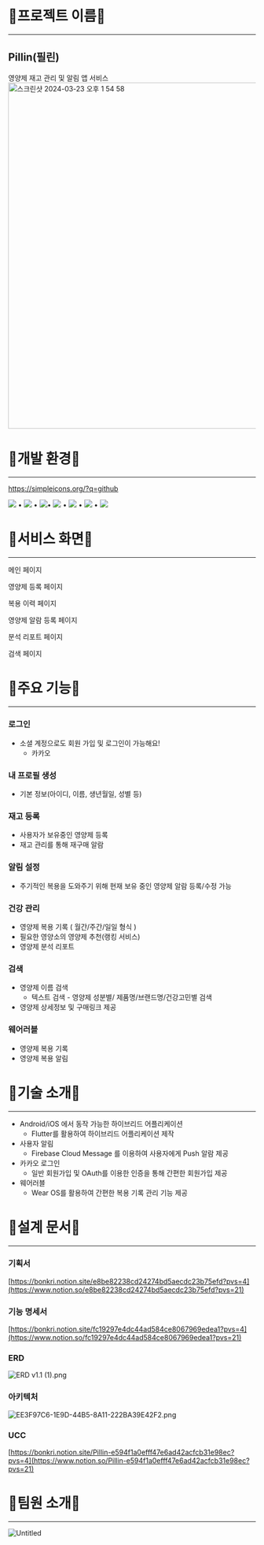 # 💊프로젝트 이름💊

---

## Pillin(필린)

영양제 재고 관리 및 알림 앱 서비스
<img width="703" alt="스크린샷 2024-03-23 오후 1 54 58" src="https://github.com/oilater/Pillin-project/assets/115062965/b5d689d8-ca59-4fdf-86fd-9a2f57c3fb75">


# 💊개발 환경💊

---

https://simpleicons.org/?q=github

<img src="https://img.shields.io/badge/Gitlab-FC6D26?style=flat-square&logo=GitLab&logoColor=white"/> • <img src="https://img.shields.io/badge/SpringBoot-6DB23F?style=flat-square&logo=SpringBoot&logoColor=white"/> • <img src="https://img.shields.io/badge/MariaDB-003545?style=flat-square&logo=MariaDB&logoColor=white"/>• <img src="https://img.shields.io/badge/Flutter-02569B?style=flat-square&logo=Flutter&logoColor=white"/> • <img src="https://img.shields.io/badge/Kotlin-7F52FF?style=flat-square&logo=Kotlin&logoColor=white"/> • <img src="https://img.shields.io/badge/WearOS-4285F4?style=flat-square&logo=WearOS&logoColor=white"/> • <img src="https://img.shields.io/badge/AndroidStudio-3DDC84?style=flat-square&logo=AndroidStudio&logoColor=white"/>

# 💊서비스 화면💊

---

메인 페이지

영양제 등록 페이지

복용 이력 페이지

영양제 알람 등록 페이지

분석 리포트 페이지

검색 페이지

# 💊주요 기능💊

---

### 로그인

- 소셜 계정으로도 회원 가입 및 로그인이 가능해요!
    - 카카오

### 내 프로필 생성

- 기본 정보(아이디, 이름, 생년월일, 성별 등)

### 재고 등록

- 사용자가 보유중인 영양제 등록
- 재고 관리를 통해 재구매 알람

### 알림 설정

- 주기적인 복용을 도와주기 위해 현재 보유 중인 영양제 알람 등록/수정 가능

### 건강 관리

- 영양제 복용 기록 ( 월간/주간/일일 형식 )
- 필요한 영양소의 영양제 추천(랭킹 서비스)
- 영양제 분석 리포트

### 검색

- 영양제 이름 검색
    - 텍스트 검색 - 영양제 성분별/ 제품명/브랜드명/건강고민별 검색
- 영양제 상세정보 및 구매링크 제공

### 웨어러블

- 영양제 복용 기록
- 영양제 복용 알림

# 💊기술 소개💊

---

- Android/iOS 에서 동작 가능한 하이브리드 어플리케이션
    - Flutter를 활용하여 하이브리드 어플리케이션 제작
- 사용자 알림
    - Firebase Cloud Message 를 이용하여 사용자에게 Push 알람 제공
- 카카오 로그인
    - 일반 회원가입 및 OAuth를 이용한 인증을 통해 간편한 회원가입 제공
- 웨어러블
    - Wear OS를 활용하여 간편한 복용 기록 관리 기능 제공

# 💊설계 문서💊

---

### 기획서

[https://bonkri.notion.site/e8be82238cd24274bd5aecdc23b75efd?pvs=4](https://www.notion.so/e8be82238cd24274bd5aecdc23b75efd?pvs=21)

### 기능 명세서

[https://bonkri.notion.site/fc19297e4dc44ad584ce8067969edea1?pvs=4](https://www.notion.so/fc19297e4dc44ad584ce8067969edea1?pvs=21)

### ERD

![ERD v1.1 (1).png](https://prod-files-secure.s3.us-west-2.amazonaws.com/40ac0dcf-e644-447c-8925-ad734d9308bd/b29f8036-3e3c-4a81-9dad-1840f2fc6102/ERD_v1.1_(1).png)

### 아키텍처

![EE3F97C6-1E9D-44B5-8A11-222BA39E42F2.png](https://prod-files-secure.s3.us-west-2.amazonaws.com/40ac0dcf-e644-447c-8925-ad734d9308bd/ea610124-d8fe-474b-b5bb-72f2239eb58a/EE3F97C6-1E9D-44B5-8A11-222BA39E42F2.png)

### UCC

[https://bonkri.notion.site/Pillin-e594f1a0efff47e6ad42acfcb31e98ec?pvs=4](https://www.notion.so/Pillin-e594f1a0efff47e6ad42acfcb31e98ec?pvs=21)

# 💊팀원 소개💊

---

![Untitled](https://prod-files-secure.s3.us-west-2.amazonaws.com/40ac0dcf-e644-447c-8925-ad734d9308bd/b46f0f2c-2e5c-417a-9a50-568d15d2e776/Untitled.png)
